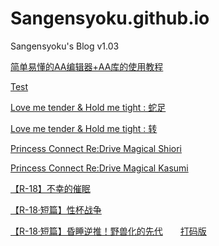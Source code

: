 # Sangensyoku.github.io
Sangensyoku's Blog v1.03

[简单易懂的AA编辑器+AA库的使用教程](/Guidebook/AA_Editor_Guidebook.md)

[Test](/TranslatingPractice/test.md)

[Love me tender & Hold me tight : 蛇足](/TranslatingPractice/LMT_HMT_2.5.html)

[Love me tender & Hold me tight : 转](/TranslatingPractice/LMT_HMT_3.html)

[Princess Connect Re:Drive  Magical Shiori](/picture/5PfRSk8.gif)

[Princess Connect Re:Drive  Magical Kasumi](/picture/rEICZmB.gif)

[【R-18】不幸的催眠](/Unfortunate_Hypnosis/index.md)

[【R-18·短篇】性杯战争](/Other_AA/Fate_Sex_War.html)

[【R-18·短篇】昏睡逆推！野兽化的先代](/Other_AA/Beast_Senpai.html)　　[打码版](/Other_AA/Beast_Senpai_2.html)

